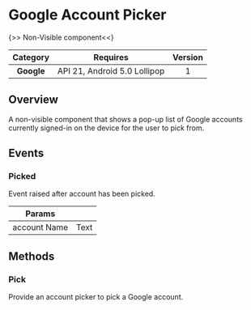 # Google Account Picker

{>> Non-Visible component<<}

| Category | Requires | Version |
|:--------:|:-------:|:--------:|
|**Google**|<span class="chip chip-any">API 21, Android 5.0 Lollipop</span>|<span class="chip chip-number">1</span>|

## Overview

A non-visible component that shows a pop-up list of Google accounts currently signed-in on the device for the user to pick from.

## Events

### Picked

Event raised after account has been picked.

<div class="block" ai2-block="event" not-rendered="true" value="%7B%22componentName%22:%20%22Google%20Account%20Picker%22,%20%22name%22:%20%22Picked%22,%20%22param%22:%20%5B%22account%20Name%22%5D%7D"></div>

| Params | []() |
|--------|------|
|account Name|<span class="chip chip-text">Text</span>|

## Methods

### Pick

Provide an account picker to pick a Google account.

<div class="block" ai2-block="method" not-rendered="true" value="%7B%22componentName%22:%20%22Google%20Account%20Picker%22,%20%22name%22:%20%22Pick%22,%20%22output%22:%20false,%20%22param%22:%20%5B%5D%7D"></div>
